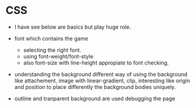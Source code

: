 # CSS

- I have see below are basics but play huge role.

- font which contains the game 
  - selecting the right font.
  - using font-weight/font-style
  - also font-size with line-height appropiate to font checking.

- understanding the background different way of using the background like attachement, image with linear-gradient, clip, interesting like origin and position to place differently the background bodies uniquely.

- outline and tranparent background are used debugging the page
